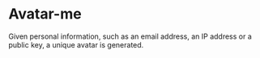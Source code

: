 # Avatar-me
Given personal information, such as an email address, an IP address or a public key, a unique avatar is generated.
